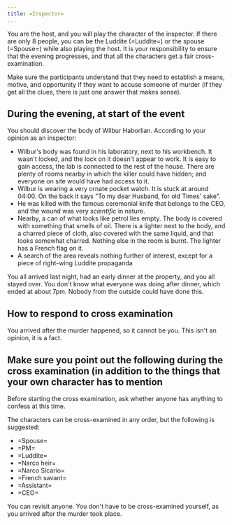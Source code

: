 ```yaml
---
title: =Inspector=
...
```




You are the host, and you will play the character of the inspector. If there are only 8 people, you can be the Luddite (=Luddite=) or the spouse (=Spouse=) while also playing the host.
It is your responsibility to ensure that the evening progresses, and that all the characters get a fair cross-examination.

Make sure the participants understand that they need to establish a means, motive, and opportunity if they want to accuse someone of murder (if they get all the clues, there is just one answer that makes sense).


## During the evening, at start of the event


You should discover the body of Wilbur Haborlian. According to your opinion as an inspector:

 - Wilbur's body was found in his laboratory, next to his workbench. It wasn't locked, and the lock on it doesn't appear to work. It is easy to gain access, the lab is connected to the rest of the house. There are plenty of rooms nearby in which the killer could have hidden; and everyone on site would have had access to it.
 - Wilbur is wearing a very ornate pocket watch. It is stuck at around 04:00. On the back it says "To my dear Husband, for old Times' sake".
 - He was killed with the famous ceremonial knife that belongs to the CEO, and the wound was very *scientific* in nature.
 - Nearby, a can of what looks like petrol lies empty. The body is covered with something that smells of oil. There is a lighter next to the body, and a charred piece of cloth, also covered with the same liquid, and that looks somewhat charred. Nothing else in the room is burnt. The lighter has a French flag on it.
 - A search of the area reveals nothing further of interest, except for a piece of right-wing Luddite propaganda

You all arrived last night, had an early dinner at the property, and you all stayed over. You don't know what everyone was doing after dinner, which ended at about 7pm. 
Nobody from the outside could have done this.


## How to respond to cross examination
You arrived after the murder happened, so it cannot be you. This isn't an opinion, it is a fact.


## Make sure you point out the following during the cross examination (in addition to the things that your own character has to mention

Before starting the cross examination, ask whether anyone has anything to confess at this time.

The characters can be cross-examined in any order, but the following is suggested:

 * =Spouse=
 * =PM=
 * =Luddite=
 * =Narco heir=
 * =Narco Sicario=
 * =French savant=
 * =Assistant=
 * =CEO=

You can revisit anyone.
You don't have to be cross-examined yourself, as you arrived after the murder took place.

